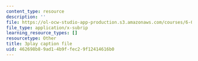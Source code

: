 ```yaml
---
content_type: resource
description: ''
file: https://ol-ocw-studio-app-production.s3.amazonaws.com/courses/6-01sc-introduction-to-electrical-engineering-and-computer-science-i-spring-2011/462698b89ad14b9ffec29f12414616b0_SpS3ud58yTI.srt
file_type: application/x-subrip
learning_resource_types: []
resourcetype: Other
title: 3play caption file
uid: 462698b8-9ad1-4b9f-fec2-9f12414616b0
---
```

